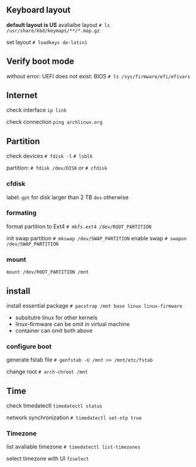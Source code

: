 ## Keyboard layout
**default layout is US**
avalialbe layout
`# ls /usr/share/kbd/keymaps/**/*.map.gz`

set layout
`# loadkeys de-latin1`

## Verify boot mode
without error: UEFI
does not exist: BIOS
`# ls /sys/firmware/efi/efivars`

## Internet
check interface
`ip link`

check connection
`ping archlinux.org`

## Partition
check devices
`# fdisk -l`
`# lsblk`

partition:
`# fdisk /dev/DISK`
or `# cfdisk`

### cfdisk
label:
`gpt` for disk larger than 2 TB
`dos` otherwise


### formating
format partition to Ext4
`# mkfs.ext4 /dev/ROOT_PARTITION`

init swap partition
`# mkswap /dev/SWAP_PARTITION`
enable swap
`# swapon /dev/SWAP_PARTITION`

### mount
`mount /dev/ROOT_PARTITION /mnt`


## install 
install essential package
`# pacstrap /mnt base linux linux-firmware`

* subsitutre linux for other kernels
* linux-firmware can be omit in virtual machine
* container can omit both above

### configure boot
generate fstab file
`# genfstab -U /mnt >> /mnt/etc/fstab`

change root
`# arch-chroot /mnt`


## Time
check timedatectl 
`timedatectl status`

network synchronization
`# timedatectl set-ntp true`

### Timezone
list avaliable timezone
`# timedatectl list-timezones`

select timezone with UI
`fzselect`